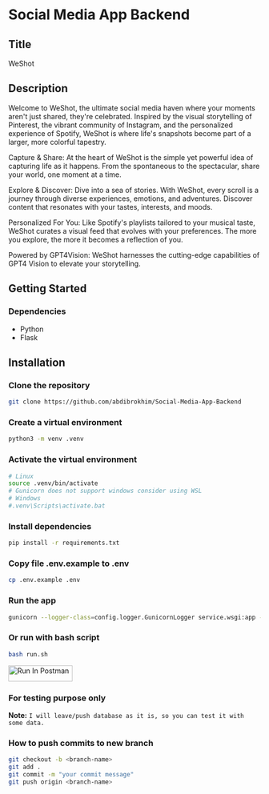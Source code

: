 # Social Media App Backend

## Title 

WeShot

## Description

Welcome to WeShot, the ultimate social media haven where your moments aren't just shared, they're celebrated. Inspired by the visual storytelling of Pinterest, the vibrant community of Instagram, and the personalized experience of Spotify, WeShot is where life's snapshots become part of a larger, more colorful tapestry.

Capture & Share: At the heart of WeShot is the simple yet powerful idea of capturing life as it happens. From the spontaneous to the spectacular, share your world, one moment at a time.

Explore & Discover: Dive into a sea of stories. With WeShot, every scroll is a journey through diverse experiences, emotions, and adventures. Discover content that resonates with your tastes, interests, and moods.

Personalized For You: Like Spotify's playlists tailored to your musical taste, WeShot curates a visual feed that evolves with your preferences. The more you explore, the more it becomes a reflection of you.

Powered by GPT4Vision: WeShot harnesses the cutting-edge capabilities of GPT4 Vision to elevate your storytelling. 

## Getting Started

### Dependencies

* Python
* Flask


## Installation

### Clone the repository

```bash
git clone https://github.com/abdibrokhim/Social-Media-App-Backend
```

### Create a virtual environment

```bash
python3 -m venv .venv
```

### Activate the virtual environment

```bash
# Linux
source .venv/bin/activate
# Gunicorn does not support windows consider using WSL 
# Windows
#.venv\Scripts\activate.bat
```

### Install dependencies

```bash
pip install -r requirements.txt
```

### Copy file .env.example to .env

```bash
cp .env.example .env
```

### Run the app

```bash
gunicorn --logger-class=config.logger.GunicornLogger service.wsgi:app --bind 0.0.0.0:9000 --workers=1
```

### Or run with bash script
    
```bash
bash run.sh
```

[<img src="https://run.pstmn.io/button.svg" alt="Run In Postman" style="width: 128px; height: 32px;">](https://app.getpostman.com/run-collection/21700421-95f6512d-c7d1-4b8c-9120-6feee078eb4d?action=collection%2Ffork&source=rip_markdown&collection-url=entityId%3D21700421-95f6512d-c7d1-4b8c-9120-6feee078eb4d%26entityType%3Dcollection%26workspaceId%3D457ca1df-a10f-43da-a319-d4f63f5bd818)

### For testing purpose only
**Note:** `I will leave/push database as it is, so you can test it with some data.`

### How to push commits to new branch

```bash
git checkout -b <branch-name>
git add .
git commit -m "your commit message"
git push origin <branch-name>
```